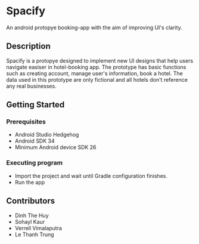 # Spacify

An android protopye booking-app with the aim of improving UI's clarity.

## Description

Spacify is a protopye designed to implement new UI designs that help users navigate easiser in hotel-booking app. The prototype has basic functions such as creating account, manage user's information, book a hotel. The data used in this prototype are only fictional and all hotels don't reference any real businesses. 

## Getting Started

### Prerequisites
* Android Studio Hedgehog
* Android SDK 34
* Minimum Android device SDK 26


### Executing program
* Import the project and wait until Gradle configuration finishes.
* Run the app 

## Contributors
* Dinh The Huy
* Sohayl Kaur
* Verrell Vimalaputra
* Le Thanh Trung
